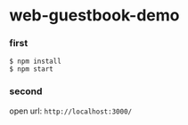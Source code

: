 # web-guestbook-demo

### first

`$ npm install`  
`$ npm start`

### second

open url: `http://localhost:3000/`
